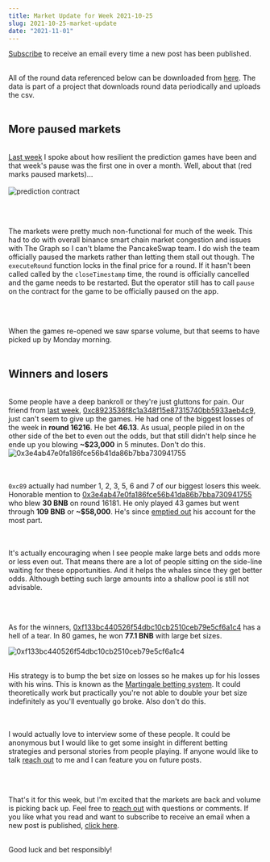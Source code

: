 ```yaml
---
title: Market Update for Week 2021-10-25
slug: 2021-10-25-market-update
date: "2021-11-01"
---
```


<a class="underline" href="https://forms.zohopublic.com/contact631/form/BSCPredictMailingList/formperma/FfjprXQKPkAZNTCcpdNfWQfMlHQvkuBkPvEldZqsUWs">Subscribe</a> to receive an email every time a new post has been published.

<br/>
All of the round data referenced below can be downloaded from <a class="underline" href="https://github.com/bsc-predict/bsc-predict-updater/tree/master/data/v2/main">here</a>. The data is part of a project that downloads round data periodically and uploads the csv.
<br/><br/>


<h2 class="text-2xl underline">More paused markets</h2>

<br/>
<a class="underline" href="https://www.bscpredict.com/blog/2021-10-23">Last week</a> I spoke about how resilient the prediction games have been and that week's pause was the first one in over a month. Well, about that (red marks paused markets)...
<br/><br/>
<img src="https://i.imgur.com/7LQuw7F.png" alt="prediction contract">

<br/><br/>

The markets were pretty much non-functional for much of the week. This had to do with overall binance smart chain market congestion and issues with The Graph so I can't blame the PancakeSwap team. I do wish the team officially paused the markets rather than letting them stall out though. The `executeRound` function locks in the final price for a round. If it hasn't been called called by the `closeTimestamp` time, the round is officially cancelled and the game needs to be restarted. But the operator still has to call `pause` on the contract for the game to be officially paused on the app.

<br/><br/>

When the games re-opened we saw sparse volume, but that seems to have picked up by Monday morning.
<br/><br/>

<h2 class="text-2xl underline">Winners and losers</h2>

<br/>
Some people have a deep bankroll or they're just gluttons for pain. Our friend from <a class="underline" href="https://www.bscpredict.com/blog/2021-10-23">last week</a>, <a class="underline" href="https://bscscan.com/address/0xc8923536f8c1a348f15e87315740bb5933aeb4c9">0xc8923536f8c1a348f15e87315740bb5933aeb4c9</a>, just can't seem to give up the games. He had one of the biggest losses of the week in <strong>round 16216</strong>. He bet <strong>46.13</strong>. As usual, people piled in on the other side of the bet to even out the odds, but that still didn't help since he ende up you blowing <strong>~$23,000</strong> in 5 minutes. Don't do this. 

<img src="https://i.imgur.com/aEprJFI.png" alt="0x3e4ab47e0fa186fce56b41da86b7bba730941755">

<br/><br/>
`0xc89` actually had number 1, 2, 3, 5, 6 and 7 of our biggest losers this week. Honorable mention to <a class="underline" href="https://bscscan.com/address/0x3e4ab47e0fa186fce56b41da86b7bba730941755">0x3e4ab47e0fa186fce56b41da86b7bba730941755</a> who blew <strong>30 BNB</strong> on round 16181. He only played 43 games but went through <strong>109 BNB</strong> or <strong>~$58,000</strong>. He's since <a class="underline" href="https://bscscan.com/address/0x3e4ab47e0fa186fce56b41da86b7bba730941755">emptied out</a> his account for the most part.



<br/><br/>
It's actually encouraging when I see people make large bets and odds more or less even out. That means there are a lot of people sitting on the side-line waiting for these opportunities. And it helps the whales since they get better odds. Although betting such large amounts into a shallow pool is still not advisable.

<br/><br/>

As for the winners, <a class="underline" href="https://bscscan.com/address/0xf133bc440526f54dbc10cb2510ceb79e5cf6a1c4">0xf133bc440526f54dbc10cb2510ceb79e5cf6a1c4</a> has a hell of a tear. In 80 games, he won <strong>77.1 BNB</strong> with large bet sizes.



<img src="https://i.imgur.com/cj5Eo6R.png" alt="0xf133bc440526f54dbc10cb2510ceb79e5cf6a1c4">
<br/><br/>

His strategy is to bump the bet size on losses so he makes up for his losses with his wins. This is known as the <a class="underline" href="https://en.wikipedia.org/wiki/Martingale_(betting_system)">Martingale betting system</a>. It could theoretically work but practically you're not able to double your bet size indefinitely as you'll eventually go broke. Also don't do this.

<br/><br/>
I would actually love to interview some of these people. It could be anonymous but I would like to get some insight in different betting strategies and personal stories from people playing. If anyone would like to talk <a class="underline" href="mailto:contact@bscpredict.com">reach out</a> to me and I can feature you on future posts.

<br/><br/>

That's it for this week, but I'm excited that the markets are back and volume is picking back up. Feel free to <a class="underline" href="mailto:contact@bscpredict.com">reach out</a> with questions or comments. If you like what you read and want to subscribe to receive an email when a new post is published, <a class="underline" href="https://forms.zohopublic.com/contact631/form/BSCPredictMailingList/formperma/FfjprXQKPkAZNTCcpdNfWQfMlHQvkuBkPvEldZqsUWs">click here</a>.
<br/><br/>

Good luck and bet responsibly!
